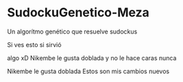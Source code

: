 ﻿# SudockuGenetico-Meza
Un algorítmo genético que resuelve sudockus

Si ves esto si sirvió

algo xD
Nikembe le gusta doblada y no le hace caras nunca


Nikembe le gusta doblada
Estos son mis cambios nuevos
